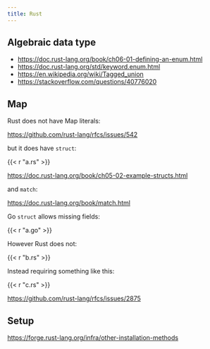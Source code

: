```yaml
---
title: Rust
---
```


## Algebraic data type

- <https://doc.rust-lang.org/book/ch06-01-defining-an-enum.html>
- <https://doc.rust-lang.org/std/keyword.enum.html>
- <https://en.wikipedia.org/wiki/Tagged_union>
- <https://stackoverflow.com/questions/40776020>

## Map

Rust does not have Map literals:

<https://github.com/rust-lang/rfcs/issues/542>

but it does have `struct`:

{{< r "a.rs" >}}

<https://doc.rust-lang.org/book/ch05-02-example-structs.html>

and `match`:

<https://doc.rust-lang.org/book/match.html>

Go `struct` allows missing fields:

{{< r "a.go" >}}

However Rust does not:

{{< r "b.rs" >}}

Instead requiring something like this:

{{< r "c.rs" >}}

<https://github.com/rust-lang/rfcs/issues/2875>

## Setup

<https://forge.rust-lang.org/infra/other-installation-methods>
